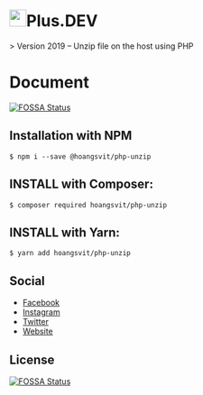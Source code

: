 <h1><img src="https://cdn.eplus.dev/img/brand/logo.svg" alt="ePlú.DEV" width="30px">Plus.DEV </h1>
> Version 2019 – Unzip file on the host using PHP

# Document
[![FOSSA Status](https://app.fossa.com/api/projects/git%2Bgithub.com%2Fhoangsvit%2Fphp-unzip.svg?type=shield)](https://app.fossa.com/projects/git%2Bgithub.com%2Fhoangsvit%2Fphp-unzip?ref=badge_shield)


## Installation with NPM
```
$ npm i --save @hoangsvit/php-unzip
```
## INSTALL with Composer:
```
$ composer required hoangsvit/php-unzip
```
## INSTALL with Yarn:
```
$ yarn add hoangsvit/php-unzip
```
## Social
* [Facebook](https://fb.me/hoangsvit)
* [Instagram](https://instagram.com/hoang.it)
* [Twitter](https://twitter.com/hoangsvit)
* [Website](https://eplus.dev)


## License
[![FOSSA Status](https://app.fossa.com/api/projects/git%2Bgithub.com%2Fhoangsvit%2Fphp-unzip.svg?type=large)](https://app.fossa.com/projects/git%2Bgithub.com%2Fhoangsvit%2Fphp-unzip?ref=badge_large)
